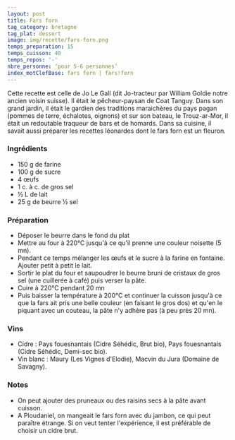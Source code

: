 ```yaml
---
layout: post
title: Fars forn
tag_category: bretagne
tag_plat: dessert
image: img/recette/fars-forn.png
temps_preparation: 15
temps_cuisson: 40
temps_repos: '-'
nbre_personne: ‘pour 5-6 personnes’
index_motClefBase: fars forn | fars!forn
---
```

Cette recette est celle de Jo Le Gall (dit Jo-tracteur par William Goldie notre ancien voisin suisse). Il était le pêcheur-paysan de Coat Tanguy. Dans son grand jardin, il était le gardien des traditions maraichères du pays pagan (pommes de terre, échalotes, oignons) et sur son bateau, le Trouz-ar-Mor, il était un redoutable traqueur de bars et de homards. Dans sa cuisine, il savait aussi préparer les recettes léonardes dont le fars forn est un fleuron.    

### Ingrédients
* 150 g de farine
* 100 g de sucre
* 4 œufs
* 1 c. à c. de gros sel
* ½ L de lait
* 25 g de beurre ½ sel

### Préparation
* Déposer le beurre dans le fond du plat
* Mettre au four à 220°C jusqu'à ce qu'il prenne une couleur noisette (5 mn).
* Pendant ce temps mélanger les œufs et le sucre à la farine en fontaine. Ajouter petit à petit le lait.
* Sortir le plat du four et saupoudrer le beurre bruni de cristaux de gros sel (une cuillerée à café) puis verser la pâte.
* Cuire à 220°C pendant 20 mn
* Puis baisser la température à 200°C et continuer la cuisson jusqu'à ce que la fars ait pris une belle couleur (en faisant le gros dos) et qu'en le piquant avec un couteau, la pâte n'y adhère pas (à peu près 20 mn).

### Vins
* Cidre : Pays fouesnantais (Cidre Séhédic, Brut bio), Pays fouesnantais (Cidre Séhédic, Demi-sec bio).
* Vin blanc : Maury (Les Vignes d'Elodie), Macvin du Jura (Domaine de Savagny).

### Notes
* On peut ajouter des pruneaux ou des raisins secs à la pâte avant cuisson.
* A Ploudaniel, on mangeait le fars forn avec du jambon, ce qui peut paraître étrange. Si on veut tenter l'expérience, il est préférable de choisir un cidre brut.
